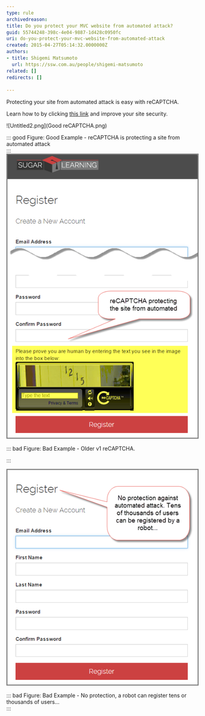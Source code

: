 ```yaml
---
type: rule
archivedreason: 
title: Do you protect your MVC website from automated attack?
guid: 55744248-398c-4e04-9887-1d428c0950fc
uri: do-you-protect-your-mvc-website-from-automated-attack
created: 2015-04-27T05:14:32.0000000Z
authors:
- title: Shigemi Matsumoto
  url: https://ssw.com.au/people/shigemi-matsumoto
related: []
redirects: []

---
```


Protecting your site from automated attack is easy with reCAPTCHA.  
<!--endintro-->

Learn how to by clicking [this link](https://shigemimatsumoto.wordpress.com/2015/04/27/protecting-mvc-web-application-with-recaptcha-22/) and improve your site security.

![Untitled2.png](Good reCAPTCHA.png)

::: good
Figure: Good Example - reCAPTCHA is protecting a site from automated attack  
:::
![Untitled.png](abd5fe_Untitled2.png)

::: bad
Figure: Bad Example - Older v1 reCAPTCHA.

:::

![Untitled.png](4141c3_Untitled.png)

::: bad
Figure: Bad Example - No protection, a robot can register tens or thousands of users...  
:::
